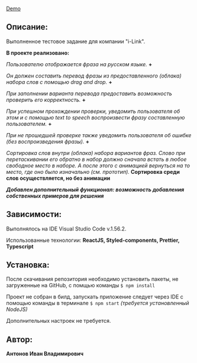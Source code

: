<a href="https://logpose.github.io/i-Link-Test/">Demo</a>

## Описание:

Выполненное тестовое задание для компании "i-Link".

**В проекте реализовано:**

_Пользователю отображается фраза на русском языке._ **+**

_Он должен составить перевод фразы из предоставленного (облака) набора слов с помощью drag and drop._ **+**

_При заполнении варианта перевода предоставить возможность проверить его корректность._ **+**

_При успешном прохождении проверки, уведомить пользователя об этом и с помощью text to speech воспроизвести фразу составленную пользователем._ **+**

_При не прошедшей проверке также уведомить пользователя об ошибке (без воспроизведения фразы)._ **+**

_Сортировка слов внутри (облака) набора вариантов фраз. Слово при перетаскивании его обратно в набор должно сначала встать в любое свободное место в наборе. А после этого с анимацией вернуться на то место, где оно было изначально (см. прототип)._
**Сортировка среди слов осуществляется, но без анимации**

_**Добавлен дополнительный функционал: возможность добавления собственных примеров для решения**_

## Зависимости:

Выполнялось на IDE Visual Studio Code v.1.56.2.

Использованные технологии: **ReactJS, Styled-components, Prettier, Typescript**

## Установка:

После скачивания репозитория необходимо установить пакеты, не загруженные на GitHub, c помщью команды
`$ npm install`

Проект не собран в билд, запускать приложение следует через IDE с помощью команды в терминале `$ npm start` _(требуется установленный NodeJS)_

Дополнительных настроек не требуется.

## Автор:

**Антонов Иван Владимирович**

